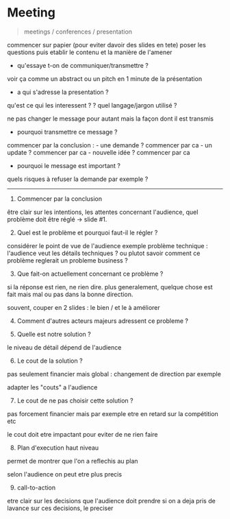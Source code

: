 # Meeting

> meetings / conferences / presentation

commencer sur papier (pour eviter davoir des slides en tete)
poser les questions
puis etablir le contenu et la manière de l'amener

- qu'essaye t-on de communiquer/transmettre ?

voir ça comme un abstract ou un pitch en 1 minute de la présentation

- a qui s'adresse la presentation ?

qu'est ce qui les interessent ? ? quel langage/jargon utilisé ?

ne pas changer le message pour autant mais la façon dont il est transmis

- pourquoi transmettre ce message ?

commencer par la conclusion :
    - une demande ? commencer par ca
    - un update ? commencer par ca
    - nouvelle idée ? commencer par ca

- pourquoi le message est important ?

quels risques à refuser la demande par exemple ?


---

1. Commencer par la conclusion

être clair sur les intentions, les attentes concernant l'audience,
quel problème doit être réglé -> slide #1.

2. Quel est le problème et pourquoi faut-il le régler ?

considérer le point de vue de l'audience
exemple problème technique :
l'audience veut les détails techniques ?
ou plutot savoir comment ce problème reglerait un probleme business ?

3. Que fait-on actuellement concernant ce problème ?

si la réponse est rien, ne rien dire.
plus generalement, quelque chose est fait mais mal ou pas dans la bonne direction.

souvent, couper en 2 slides : le bien / et le à améliorer

4. Comment d'autres acteurs majeurs adressent ce probleme ?

5. Quelle est notre solution ?

le niveau de détail dépend de l'audience

6. Le cout de la solution ?

pas seulement financier mais global : changement de direction par exemple

adapter les "couts" a l'audience

7. Le cout de ne pas choisir cette solution ?

pas forcement financier mais par exemple etre en retard sur la compétition etc

le cout doit etre impactant pour eviter de ne rien faire

8. Plan d'execution haut niveau

permet de montrer que l'on a reflechis au plan

selon l'audience on peut etre plus precis

9. call-to-action

etre clair sur les decisions que l'audience doit prendre
si on a deja pris de lavance sur ces decisions, le preciser
